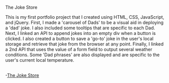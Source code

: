 The Joke Store

This is my first portfolio project that I created using HTML, CSS, JavaScript, and jQuery. First, I made a 'carousel of Dads' to be a visual aid in deploying a 'dad' joke. I also included some tooltips that are specific to each Dad. Next, I linked an API to append jokes into an empty div when a button is clicked. I also created a button to save a 'go-to' joke in the user's local storage
and retrieve that joke from the browser at any point.
Finally, I linked a 2nd API that uses the value of a form field to output several
weather conditions. Some 'Dad phrases' are also displayed and are specific to the
user's current local temperature. <br><br>

-[The Joke Store](https://benjaminpitts.github.io/thejokestore/)
